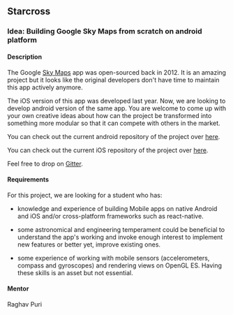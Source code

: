 ## Starcross

### Idea: Building Google Sky Maps from scratch on android platform

#### Description

The Google [Sky Maps](https://play.google.com/store/apps/details?id=com.google.android.stardroid) app was open-sourced back in 2012. It is an amazing project but it looks like the original developers don't have time to maintain this app actively anymore.

The iOS version of this app was developed last year. Now, we are looking to develop android version of the same app.  You are welcome to come up with your own creative ideas about how can the project be transformed into something more modular so that it can compete with others in the market. 

You can check out the current android repository of the project over [here](https://github.com/sky-map-team/stardroid).

You can check out the current iOS repository of the project over [here](https://gitlab.com/aossie/starcross).

Feel free to drop on [Gitter](https://gitter.im/GSoC-AOSSIE/Stardroid).

#### Requirements

For this project, we are looking for a student who has:

- knowledge and experience of building Mobile apps on native Android and iOS and/or cross-platform frameworks such as react-native.

- some astronomical and engineering temperament could be beneficial to understand the app's working and invoke enough interest to implement new features or better yet, improve existing ones.

- some experience of working with mobile sensors (accelerometers, compass and gyroscopes) and rendering views on OpenGL ES. Having these skills is an asset but not essential.

#### Mentor

Raghav Puri
